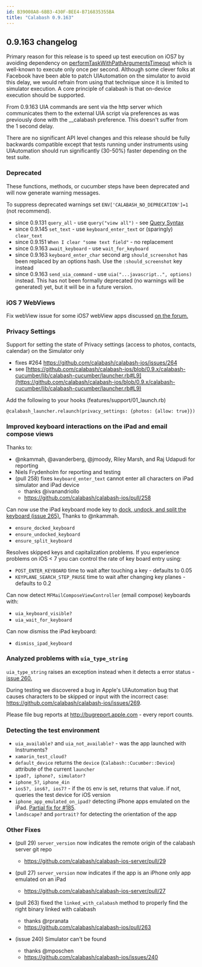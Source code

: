 ```yaml
---
id: B39008A8-6BB3-430F-BEE4-B716835355BA
title: "Calabash 0.9.163"
---
```


## 0.9.163 changelog

Primary reason for this release is to speed up test execution on iOS7 by avoiding dependency on [performTaskWithPathArgumentsTimeout](https://developer.apple.com/Library/ios/documentation/UIAutomation/Reference/UIAHostClassReference/UIAHost/UIAHost.html#//apple_ref/javascript/instm/UIAHost/performTaskWithPathArgumentsTimeout) which is well-known to execute only once per second. Although some clever folks at Facebook have been able to patch UIAutomation on the simulator to avoid this delay, we would refrain from using that technique since it is limited to simulator execution. A core principle of calabash is that on-device execution should be supported.

From 0.9.163 UIA commands are sent via the http server which communicates them to the external UIA script via preferences as was previously done with the __calabash preference. This doesn't suffer from the 1 second delay.

There are no significant API level changes and this release should be fully backwards compatible except that tests running under instruments using UIAutomation should run significantly (30-50%) faster depending on the test suite.

### Deprecated

These functions, methods, or cucumber steps have been deprecated and will now generate warning messages.

To suppress deprecated warnings set `ENV['CALABASH_NO_DEPRECATION']=1` (not recommend).

* since 0.9.131 `query_all` - use `query("view all")` - see [Query Syntax](https://github.com/calabash/calabash-ios/wiki/05-Query-syntax)
* since 0.9.145 `set_text`  - use `keyboard_enter_text` or (sparingly) `clear_text` 
* since 0.9.151 `When I clear "some text field"` - no replacement
* since 0.9.163 `await_keyboard` - use `wait_for_keyboard`
* since 0.9.163 `keyboard_enter_char` second arg `should_screenshot` has been replaced by an options hash. Use the `:should_screenshot` key instead
* since 0.9.163 `send_uia_command`  - use `uia("...javascript..", options)` instead.  This has not been formally deprecated (no warnings will be generated) yet, but it will be in a future version.

### iOS 7 WebViews 

Fix webView issue for some iOS7 webView apps discussed [on the forum.](https://groups.google.com/d/msg/calabash-ios/XqktE7hLT4E/ieK_j8vZHCMJ)

### Privacy Settings

Support for setting the state of Privacy settings (access to photos, contacts, calendar) on the Simulator only
  - fixes #264 https://github.com/calabash/calabash-ios/issues/264
  - see [https://github.com/calabash/calabash-ios/blob/0.9.x/calabash-cucumber/lib/calabash-cucumber/launcher.rb#L9](https://github.com/calabash/calabash-ios/blob/0.9.x/calabash-cucumber/lib/calabash-cucumber/launcher.rb#L9)

Add the following to your hooks (features/support/01_launch.rb)
    
```
@calabash_launcher.relaunch(privacy_settings: {photos: {allow: true}})
```

### Improved keyboard interactions on the iPad and email compose views

Thanks to:

* @nkammah, @avanderberg, @jmoody, Riley Marsh, and Raj Udapudi  for reporting
* Niels Frydenholm for reporting and testing
* (pull 258) fixes `keyboard_enter_text` cannot enter all characters on iPad simulator and iPad device
  - thanks @ivanandriollo
  - https://github.com/calabash/calabash-ios/pull/258


Can now use the iPad keyboard mode key to [dock, undock, and split the keyboard (issue 265).](https://github.com/calabash/calabash-ios/issues/265)  Thanks to @nkammah. 

- `ensure_docked_keyboard`
- `ensure_undocked_keyboard`
- `ensure_split_keyboard`

Resolves skipped keys and capitalization problems.  If you experience problems on iOS < 7 you can control the rate of key board entry using:

- `POST_ENTER_KEYBOARD` time to wait after touching a key - defaults to 0.05 
- `KEYPLANE_SEARCH_STEP_PAUSE` time to wait after changing key planes - defaults to 0.2

Can now detect `MFMailComposeViewController` (email compose) keyboards with:

- `uia_keyboard_visible?`
- `uia_wait_for_keyboard`

Can now dismiss the iPad keyboard:

- `dismiss_ipad_keyboard`

### Analyzed problems with `uia_type_string`

`uia_type_string` raises an exception instead when it detects a error status - [issue 260.](https://github.com/calabash/calabash-ios/issues/260)
 
During testing we discovered a bug in Apple's UIAutomation bug that causes characters to be skipped or input with the incorrect case:  https://github.com/calabash/calabash-ios/issues/269.

Please file bug reports at http://bugreport.apple.com - every report counts.
      
### Detecting the test environment

* `uia_available?` and `uia_not_available?` - was the app launched with Instruments?
* `xamarin_test_cloud?`
* `default_device` returns the `device` (`Calabash::Cucumber::Device`)  attribute of the current `launcher`
* `ipad?, iphone?, simulator?`
* `iphone_5?`, `iphone_4in`
* `ios5?, ios6?, ios7?` - if the `OS` env is set, returns that value.  if not, queries the test device for iOS version
* `iphone_app_emulated_on_ipad?` detecting iPhone apps emulated on the iPad. [Partial fix for #185](https://github.com/calabash/calabash-ios/issues/185).
* `landscape?` and `portrait?` for detecting the orientation of the app

### Other Fixes

* (pull 29) `server_version` now indicates the remote origin of the calabash server git repo
  - https://github.com/calabash/calabash-ios-server/pull/29
  
* (pull 27) `server_version` now indicates if the app is an iPhone only app emulated on an iPad
  - https://github.com/calabash/calabash-ios-server/pull/27
    
* (pull 263) fixed the `linked_with_calabash` method to properly find the right binary linked with calabash
  - thanks @rpranata
  - https://github.com/calabash/calabash-ios/pull/263
  
* (issue 240) Simulator can't be found
  - thanks @mposchen
  - https://github.com/calabash/calabash-ios/issues/240


